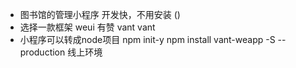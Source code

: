 - 图书馆的管理小程序
  开发快，不用安装  ()
- 选择一款框架
  weui  有赞 vant
  vant 
- 小程序可以转成node项目
  npm init-y
  npm install vant-weapp -S --production
  线上环境

